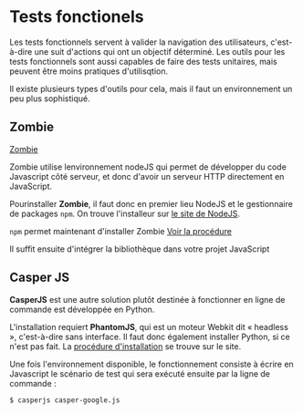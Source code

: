 # Tests fonctionels

Les tests fonctionnels servent à valider la navigation des utilisateurs, c'est-à-dire une suit d'actions qui ont un objectif déterminé.
Les outils pour les tests fonctionnels sont aussi capables de faire des tests unitaires, mais peuvent être moins pratiques d'utilisqtion.

Il existe plusieurs types d'outils pour cela, mais il faut un environnement un peu plus sophistiqué.

## Zombie

[Zombie](http://zombie.js.org/)

Zombie utilise lenvironnement nodeJS qui permet de développer du code Javascript côté serveur, et donc d'avoir un serveur HTTP directement en JavaScript.

Pourinstaller __Zombie__, il faut donc en premier lieu NodeJS et le gestionnaire de packages `npm`.
On trouve l'installeur sur [le site de NodeJS](https://nodejs.org/en/download/).

`npm` permet maintenant d'installer Zombie
[Voir la procédure](https://www.npmjs.com/package/zombie)

Il suffit ensuite d'intégrer la bibliothèque dans votre projet JavaScript

## Casper JS

__CasperJS__ est une autre solution plutôt destinée à fonctionner en ligne de commande est développée en Python.

L'installation requiert __PhantomJS__, qui est un moteur Webkit dit « headless », c'est-à-dire sans interface. Il faut donc également installer Python, si ce n'est pas fait.
La [procédure d'installation](http://docs.casperjs.org/en/latest/installation.html) se trouve sur le site.

Une fois l'environnement disponible, le fonctionnement consiste à écrire en Javascript le scénario de test qui sera exécuté ensuite par la ligne de commande :

```shell
$ casperjs casper-google.js

```



